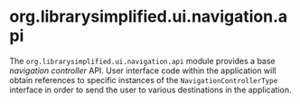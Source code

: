 org.librarysimplified.ui.navigation.api
===

The `org.librarysimplified.ui.navigation.api` module provides a base
_navigation controller_ API. User interface code within the application
will obtain references to specific instances of the `NavigationControllerType`
interface in order to send the user to various destinations in the
application.
